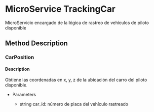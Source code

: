 # **MicroService TrackingCar**

MicroServicio encargado de la lógica de rastreo de vehículos de piloto disponible

## Method Description

### CarPosition

#### Description

Obtiene las coordenadas en x, y, z de la ubicación del carro del piloto disponible.

- Parameters

    - string car_id: número de placa del vehículo rastreado